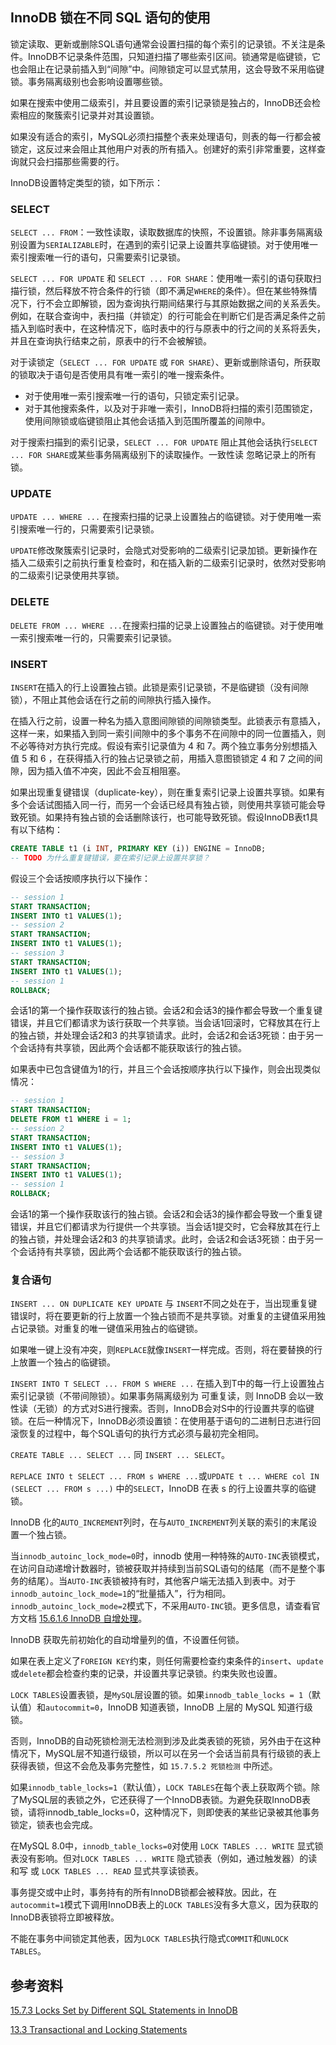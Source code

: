 ## InnoDB 锁在不同 SQL 语句的使用

锁定读取、更新或删除SQL语句通常会设置扫描的每个索引的记录锁。不关注是条件。InnoDB不记录条件范围，只知道扫描了哪些索引区间。锁通常是临键锁，它也会阻止在记录前插入到“间隙”中。间隙锁定可以显式禁用，这会导致不采用临键锁。事务隔离级别也会影响设置哪些锁。

如果在搜索中使用二级索引，并且要设置的索引记录锁是独占的，InnoDB还会检索相应的聚簇索引记录并对其设置锁。

如果没有适合的索引，MySQL必须扫描整个表来处理语句，则表的每一行都会被锁定，这反过来会阻止其他用户对表的所有插入。创建好的索引非常重要，这样查询就只会扫描那些需要的行。

InnoDB设置特定类型的锁，如下所示：

### SELECT 

`SELECT ... FROM`：一致性读取，读取数据库的快照，不设置锁。除非事务隔离级别设置为`SERIALIZABLE`时，在遇到的索引记录上设置共享临键锁。对于使用唯一索引搜索唯一行的语句，只需要索引记录锁。

`SELECT ... FOR UPDATE` 和 `SELECT ... FOR SHARE`：使用唯一索引的语句获取扫描行锁，然后释放不符合条件的行锁（即不满足`WHERE`的条件）。但在某些特殊情况下，行不会立即解锁，因为查询执行期间结果行与其原始数据之间的关系丢失。例如，在联合查询中，表扫描（并锁定）的行可能会在判断它们是否满足条件之前插入到临时表中，在这种情况下，临时表中的行与原表中的行之间的关系将丢失，并且在查询执行结束之前，原表中的行不会被解锁。

对于读锁定（`SELECT ... FOR UPDATE` 或 `FOR SHARE`）、更新或删除语句，所获取的锁取决于语句是否使用具有唯一索引的唯一搜索条件。

- 对于使用唯一索引搜索唯一行的语句，只锁定索引记录。
- 对于其他搜索条件，以及对于非唯一索引，InnoDB将扫描的索引范围锁定，使用间隙锁或临键锁阻止其他会话插入到范围所覆盖的间隙中。

对于搜索扫描到的索引记录，`SELECT ... FOR UPDATE` 阻止其他会话执行`SELECT ... FOR SHARE`或某些事务隔离级别下的读取操作。一致性读 忽略记录上的所有锁。

### UPDATE

`UPDATE ... WHERE ...` 在搜索扫描的记录上设置独占的临键锁。对于使用唯一索引搜索唯一行的，只需要索引记录锁。

`UPDATE`修改聚簇索引记录时，会隐式对受影响的二级索引记录加锁。更新操作在插入二级索引之前执行重复检查时，和在插入新的二级索引记录时，依然对受影响的二级索引记录使用共享锁。

### DELETE 

`DELETE FROM ... WHERE ...`在搜索扫描的记录上设置独占的临键锁。对于使用唯一索引搜索唯一行的，只需要索引记录锁。

### INSERT

`INSERT`在插入的行上设置独占锁。此锁是索引记录锁，不是临键锁（没有间隙锁），不阻止其他会话在行之前的间隙执行插入操作。

在插入行之前，设置一种名为插入意图间隙锁的间隙锁类型。此锁表示有意插入，这样一来，如果插入到同一索引间隙中的多个事务不在间隙中的同一位置插入，则不必等待对方执行完成。假设有索引记录值为 4 和 7。两个独立事务分别想插入值 5 和 6 ，在获得插入行的独占记录锁之前，用插入意图锁锁定 4 和 7 之间的间隙，因为插入值不冲突，因此不会互相阻塞。

如果出现重复键错误（duplicate-key），则在重复索引记录上设置共享锁。如果有多个会话试图插入同一行，而另一个会话已经具有独占锁，则使用共享锁可能会导致死锁。如果持有独占锁的会话删除该行，也可能导致死锁。假设InnoDB表t1具有以下结构：

```sql
CREATE TABLE t1 (i INT, PRIMARY KEY (i)) ENGINE = InnoDB;
-- TODO 为什么重复键错误，要在索引记录上设置共享锁？
```

假设三个会话按顺序执行以下操作：

```sql
-- session 1
START TRANSACTION;
INSERT INTO t1 VALUES(1);
-- session 2
START TRANSACTION;
INSERT INTO t1 VALUES(1);
-- session 3
START TRANSACTION;
INSERT INTO t1 VALUES(1);
-- session 1
ROLLBACK;
```

会话1的第一个操作获取该行的独占锁。会话2和会话3的操作都会导致一个重复键错误，并且它们都请求为该行获取一个共享锁。当会话1回滚时，它释放其在行上的独占锁，并处理会话2和3 的共享锁请求。此时，会话2和会话3死锁：由于另一个会话持有共享锁，因此两个会话都不能获取该行的独占锁。

如果表中已包含键值为1的行，并且三个会话按顺序执行以下操作，则会出现类似情况：

```sql
-- session 1
START TRANSACTION;
DELETE FROM t1 WHERE i = 1;
-- session 2
START TRANSACTION;
INSERT INTO t1 VALUES(1);
-- session 3
START TRANSACTION;
INSERT INTO t1 VALUES(1);
-- session 1
ROLLBACK;
```

会话1的第一个操作获取该行的独占锁。会话2和会话3的操作都会导致一个重复键错误，并且它们都请求为行提供一个共享锁。当会话1提交时，它会释放其在行上的独占锁，并处理会话2和3 的共享锁请求。此时，会话2和会话3死锁：由于另一个会话持有共享锁，因此两个会话都不能获取该行的独占锁。

### 复合语句

`INSERT ... ON DUPLICATE KEY UPDATE` 与 `INSERT`不同之处在于，当出现重复键错误时，将在要更新的行上放置一个独占锁而不是共享锁。对重复的主键值采用独占记录锁。对重复的唯一键值采用独占的临键锁。

如果唯一键上没有冲突，则`REPLACE`就像`INSERT`一样完成。否则，将在要替换的行上放置一个独占的临键锁。

`INSERT INTO T SELECT ... FROM S WHERE ...` 在插入到T中的每一行上设置独占索引记录锁（不带间隙锁）。如果事务隔离级别为 可重复读，则 InnoDB 会以一致性读（无锁）的方式对S进行搜索。否则，InnoDB会对S中的行设置共享的临键锁。在后一种情况下，InnoDB必须设置锁：在使用基于语句的二进制日志进行回滚恢复的过程中，每个SQL语句的执行方式必须与最初完全相同。

`CREATE TABLE ... SELECT ...` 同  `INSERT ... SELECT`。

`REPLACE INTO t SELECT ... FROM s WHERE ...`或`UPDATE t ... WHERE col IN (SELECT ... FROM s ...)` 中的`SELECT`，InnoDB 在表 s 的行上设置共享的临键锁。 

InnoDB 化的`AUTO_INCREMENT`列时，在与`AUTO_INCREMENT`列关联的索引的末尾设置一个独占锁。

当`innodb_autoinc_lock_mode=0`时，innodb 使用一种特殊的`AUTO-INC`表锁模式，在访问自动递增计数器时，锁被获取并持续到当前SQL语句的结尾（而不是整个事务的结尾）。当`AUTO-INC`表锁被持有时，其他客户端无法插入到表中。对于`innodb_autoinc_lock_mode=1`的“批量插入”，行为相同。`innodb_autoinc_lock_mode=2`模式下，不采用`AUTO-INC`锁。更多信息，请查看官方文档 [15.6.1.6 InnoDB 自增处理](https://dev.mysql.com/doc/refman/8.0/en/innodb-auto-increment-handling.html)。

InnoDB 获取先前初始化的自动增量列的值，不设置任何锁。

如果在表上定义了`FOREIGN KEY`约束，则任何需要检查约束条件的`insert`、`update`或`delete`都会检查约束的记录，并设置共享记录锁。约束失败也设置。

`LOCK TABLES`设置表锁，是`MySQL`层设置的锁。如果`innodb_table_locks = 1`（默认值）和`autocommit=0`，InnoDB 知道表锁，InnoDB 上层的 MySQL 知道行级锁。

否则，InnoDB的自动死锁检测无法检测到涉及此类表锁的死锁，另外由于在这种情况下，MySQL层不知道行级锁，所以可以在另一个会话当前具有行级锁的表上获得表锁，但这不会危及事务完整性，如 `15.7.5.2 死锁检测` 中所述。

如果`innodb_table_locks=1`（默认值），`LOCK TABLES`在每个表上获取两个锁。除了MySQL层的表锁之外，它还获得了一个InnoDB表锁。为避免获取InnoDB表锁，请将innodb_table_locks=0，这种情况下，则即使表的某些记录被其他事务锁定，锁表也会完成。

在MySQL 8.0中，`innodb_table_locks=0`对使用 `LOCK TABLES ... WRITE` 显式锁表没有影响。但对`LOCK TABLES ... WRITE` 隐式锁表（例如，通过触发器）的读和写 或  `LOCK TABLES ... READ` 显式共享读锁表。

事务提交或中止时，事务持有的所有InnoDB锁都会被释放。因此，在`autocommit=1`模式下调用InnoDB表上的`LOCK TABLES`没有多大意义，因为获取的InnoDB表锁将立即被释放。

不能在事务中间锁定其他表，因为`LOCK TABLES`执行隐式`COMMIT`和`UNLOCK TABLES`。

## 参考资料

[15.7.3 Locks Set by Different SQL Statements in InnoDB](https://dev.mysql.com/doc/refman/8.0/en/innodb-locks-set.html)

[13.3 Transactional and Locking Statements](https://dev.mysql.com/doc/refman/8.0/en/sql-transactional-statements.html)

